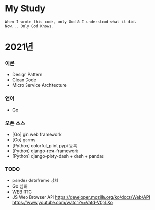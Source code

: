 # My Study
```
When I wrote this code, only God & I understood what it did.  
Now... Only God Knows.
```

# 2021년
### 이론
* Design Pattern  
* Clean Code 
* Micro Service Architecture

### 언어
* Go

### 오픈 소스
* [Go] gin web framework 
* [Go] gorms
* [Python] colorful_print pypi 등록  
* [Python] django-rest-framework
* [Python] django-ploty-dash + dash + pandas

### TODO
* pandas dataframe 심화
* Go 심화
* WEB RTC
* JS Web Browser API
https://developer.mozilla.org/ko/docs/Web/API  
https://www.youtube.com/watch?v=Vatd-V0pLXo